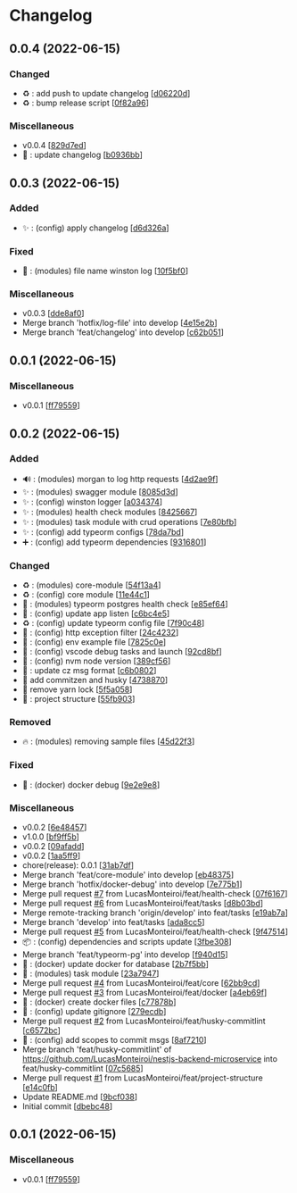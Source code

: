 # Changelog

<a name="0.0.4"></a>
## 0.0.4 (2022-06-15)

### Changed

- ♻️ :  add push to update changelog [[d06220d](https://github.com/LucasMonteiroi/nestjs-backend-microservice/commit/d06220d107a738014b93dadd65664a6d83156ae0)]
- ♻️ :  bump release script [[0f82a96](https://github.com/LucasMonteiroi/nestjs-backend-microservice/commit/0f82a96e21c18c6f7fbe26f325cda3a0829a2f86)]

### Miscellaneous

-  v0.0.4 [[829d7ed](https://github.com/LucasMonteiroi/nestjs-backend-microservice/commit/829d7ed8a4d2ed52bddd91cd323b7b7918b1d10f)]
- 📝 :  update changelog [[b0936bb](https://github.com/LucasMonteiroi/nestjs-backend-microservice/commit/b0936bbdf733b56b2d7f2358724604ff98d40349)]


<a name="0.0.3"></a>
## 0.0.3 (2022-06-15)

### Added

- ✨ : (config) apply changelog [[d6d326a](https://github.com/LucasMonteiroi/nestjs-backend-microservice/commit/d6d326a0b5d12b317ac4ffc43568d4314cfb17d6)]

### Fixed

- 🐛 : (modules) file name winston log [[10f5bf0](https://github.com/LucasMonteiroi/nestjs-backend-microservice/commit/10f5bf097cbdca23ec0bb7dc9b423bd20fc71008)]

### Miscellaneous

-  v0.0.3 [[dde8af0](https://github.com/LucasMonteiroi/nestjs-backend-microservice/commit/dde8af07f229f845affa1668b6df0ab7dea35ee2)]
-  Merge branch &#x27;hotfix/log-file&#x27; into develop [[4e15e2b](https://github.com/LucasMonteiroi/nestjs-backend-microservice/commit/4e15e2b9db4afd4aacb4aa05f3032961f5794481)]
-  Merge branch &#x27;feat/changelog&#x27; into develop [[c62b051](https://github.com/LucasMonteiroi/nestjs-backend-microservice/commit/c62b0512feab6ced4fcb484d356cce65c1002514)]


<a name="0.0.1"></a>
## 0.0.1 (2022-06-15)

### Miscellaneous

-  v0.0.1 [[ff79559](https://github.com/LucasMonteiroi/nestjs-backend-microservice/commit/ff79559f939874cf2a4b9a5526ce11806e98eae1)]


<a name="0.0.2"></a>
## 0.0.2 (2022-06-15)

### Added

- 🔊 : (modules) morgan to log http requests [[4d2ae9f](https://github.com/LucasMonteiroi/nestjs-backend-microservice/commit/4d2ae9f0a7b65ccdd87ff0bf719a90f6cc0c0df3)]
- ✨ : (modules) swagger module [[8085d3d](https://github.com/LucasMonteiroi/nestjs-backend-microservice/commit/8085d3daa34a626094f0d45f163d8b8d112abf9b)]
- ✨ : (config) winston logger [[a034374](https://github.com/LucasMonteiroi/nestjs-backend-microservice/commit/a034374c29668dbfaefc2e122d86e44b83c36e8a)]
- ✨ : (modules) health check modules [[8425667](https://github.com/LucasMonteiroi/nestjs-backend-microservice/commit/8425667d60a2e219616c153416fe5254c01affff)]
- ✨ : (modules) task module with crud operations [[7e80bfb](https://github.com/LucasMonteiroi/nestjs-backend-microservice/commit/7e80bfb247d566011ff68f6894a4c640ceebe959)]
- ✨ : (config) add typeorm configs [[78da7bd](https://github.com/LucasMonteiroi/nestjs-backend-microservice/commit/78da7bdfe1bd9e7a99604f3b57d5e7255ea7f86b)]
- ➕ : (config) add typeorm dependencies [[9316801](https://github.com/LucasMonteiroi/nestjs-backend-microservice/commit/931680134855e38afe59e585e16b822eb2e61367)]

### Changed

- ♻️ : (modules) core-module [[54f13a4](https://github.com/LucasMonteiroi/nestjs-backend-microservice/commit/54f13a405878293376f6182c47c156e2c232c7d2)]
- ♻️ : (config) core module [[11e44c1](https://github.com/LucasMonteiroi/nestjs-backend-microservice/commit/11e44c1f67c80e69723fbeb1b0ec6704e2d87422)]
- 🎨 : (modules) typeorm postgres health check [[e85ef64](https://github.com/LucasMonteiroi/nestjs-backend-microservice/commit/e85ef64531b37d79517ccab169c65d70c6e2d483)]
- 🔧 : (config) update app listen [[c6bc4e5](https://github.com/LucasMonteiroi/nestjs-backend-microservice/commit/c6bc4e52a601a6d196ca152ab5ad569e9cd2dd64)]
- ♻️ : (config) update typeorm config file [[7f90c48](https://github.com/LucasMonteiroi/nestjs-backend-microservice/commit/7f90c48c124f56a2953304aa89b4b2dab6078080)]
- 🎨 : (config) http exception filter [[24c4232](https://github.com/LucasMonteiroi/nestjs-backend-microservice/commit/24c4232dec25a8528677bee4a51304ff521d2ffa)]
- 🔧 : (config) env example file [[7825c0e](https://github.com/LucasMonteiroi/nestjs-backend-microservice/commit/7825c0e1a1912315bacaeecd7e9040a5c505e5a4)]
- 🎨 : (config) vscode debug tasks and launch [[92cd8bf](https://github.com/LucasMonteiroi/nestjs-backend-microservice/commit/92cd8bfc11777c521ab3d1c04668184cb9623703)]
- 🔧 : (config) nvm node version [[389cf56](https://github.com/LucasMonteiroi/nestjs-backend-microservice/commit/389cf5629c671754054538528ddb0c170e2a5d24)]
- 🔧 :  update cz msg format [[c6b0802](https://github.com/LucasMonteiroi/nestjs-backend-microservice/commit/c6b080231083dd2b50c2121583003b113c130ed3)]
- 🔧 add commitzen and husky [[4738870](https://github.com/LucasMonteiroi/nestjs-backend-microservice/commit/4738870913c31017334bbacbb1ba528ae7923f84)]
- 🔧 remove yarn lock [[5f5a058](https://github.com/LucasMonteiroi/nestjs-backend-microservice/commit/5f5a058b91683f6a6c8b9236c72815d61118a2b6)]
- 🎨 : project structure [[55fb903](https://github.com/LucasMonteiroi/nestjs-backend-microservice/commit/55fb90382167ac60d154089202986fe868f231c4)]

### Removed

- 🔥 : (modules) removing sample files [[45d22f3](https://github.com/LucasMonteiroi/nestjs-backend-microservice/commit/45d22f308ed0c9661bdda9c8d51994ce0a366f6f)]

### Fixed

- 🐛 : (docker) docker debug [[9e2e9e8](https://github.com/LucasMonteiroi/nestjs-backend-microservice/commit/9e2e9e80457954f38c657606539ff3fc1c76092e)]

### Miscellaneous

-  v0.0.2 [[6e48457](https://github.com/LucasMonteiroi/nestjs-backend-microservice/commit/6e48457b9c23b5e271965b5fa93ca579e8a7b0c1)]
-  v1.0.0 [[bf9ff5b](https://github.com/LucasMonteiroi/nestjs-backend-microservice/commit/bf9ff5bce29f9624d7d25456b498762e8d5bf5a3)]
-  v0.0.2 [[09afadd](https://github.com/LucasMonteiroi/nestjs-backend-microservice/commit/09afaddc97658d09ab6fc747b38571d1f0498d0a)]
-  v0.0.2 [[1aa5ff9](https://github.com/LucasMonteiroi/nestjs-backend-microservice/commit/1aa5ff908bb0492c7eb7f73a0be97ea7a089bd58)]
-  chore(release): 0.0.1 [[31ab7df](https://github.com/LucasMonteiroi/nestjs-backend-microservice/commit/31ab7dfb3d4265e9d8190c6db2a87bc660536355)]
-  Merge branch &#x27;feat/core-module&#x27; into develop [[eb48375](https://github.com/LucasMonteiroi/nestjs-backend-microservice/commit/eb48375dbb574a1eb5feddc86341b9637f65a9ca)]
-  Merge branch &#x27;hotfix/docker-debug&#x27; into develop [[7e775b1](https://github.com/LucasMonteiroi/nestjs-backend-microservice/commit/7e775b1bf5d4aa3c26e13889170d226ae1be15c6)]
-  Merge pull request [#7](https://github.com/LucasMonteiroi/nestjs-backend-microservice/issues/7) from LucasMonteiroi/feat/health-check [[07f6167](https://github.com/LucasMonteiroi/nestjs-backend-microservice/commit/07f61678ce02695a50cce92b783f47708eba44a7)]
-  Merge pull request [#6](https://github.com/LucasMonteiroi/nestjs-backend-microservice/issues/6) from LucasMonteiroi/feat/tasks [[d8b03bd](https://github.com/LucasMonteiroi/nestjs-backend-microservice/commit/d8b03bd432be7084f51809ea6a8499a1696f1e2f)]
-  Merge remote-tracking branch &#x27;origin/develop&#x27; into feat/tasks [[e19ab7a](https://github.com/LucasMonteiroi/nestjs-backend-microservice/commit/e19ab7a55ae06d8057002c1531da1713ad8f1c3a)]
-  Merge branch &#x27;develop&#x27; into feat/tasks [[ada8cc5](https://github.com/LucasMonteiroi/nestjs-backend-microservice/commit/ada8cc5730b16dbd04c412465ad3b23b192dc4b9)]
-  Merge pull request [#5](https://github.com/LucasMonteiroi/nestjs-backend-microservice/issues/5) from LucasMonteiroi/feat/health-check [[9f47514](https://github.com/LucasMonteiroi/nestjs-backend-microservice/commit/9f47514d4b041a463a7f89602027cd843bbdb2c1)]
- 📦 : (config) dependencies and scripts update [[3fbe308](https://github.com/LucasMonteiroi/nestjs-backend-microservice/commit/3fbe308be7aecfb1041c9a8aa4ea02567352f00a)]
-  Merge branch &#x27;feat/typeorm-pg&#x27; into develop [[f940d15](https://github.com/LucasMonteiroi/nestjs-backend-microservice/commit/f940d158acd338742fb72cfa4e77a7a206a3917d)]
- 🐳 : (docker) update docker for database [[2b7f5bb](https://github.com/LucasMonteiroi/nestjs-backend-microservice/commit/2b7f5bb801ab42992bd734ad8e20cdfdcba05ddf)]
- 🚧 : (modules) task module [[23a7947](https://github.com/LucasMonteiroi/nestjs-backend-microservice/commit/23a79472edddbd8ba162e8fadd2112086daf4acd)]
-  Merge pull request [#4](https://github.com/LucasMonteiroi/nestjs-backend-microservice/issues/4) from LucasMonteiroi/feat/core [[62bb9cd](https://github.com/LucasMonteiroi/nestjs-backend-microservice/commit/62bb9cd7cbaec10eff8a79f41a3b7794cea09b45)]
-  Merge pull request [#3](https://github.com/LucasMonteiroi/nestjs-backend-microservice/issues/3) from LucasMonteiroi/feat/docker [[a4eb69f](https://github.com/LucasMonteiroi/nestjs-backend-microservice/commit/a4eb69f13c56a79d4df2a84414c17ab87f24a97e)]
- 🐳 : (docker) create docker files [[c77878b](https://github.com/LucasMonteiroi/nestjs-backend-microservice/commit/c77878b57269eaad0828c032bbd6c647e36f1ab8)]
- 🙈 : (config) update gitignore [[279ecdb](https://github.com/LucasMonteiroi/nestjs-backend-microservice/commit/279ecdb949e81a6cebb3508f75c639889b36509c)]
-  Merge pull request [#2](https://github.com/LucasMonteiroi/nestjs-backend-microservice/issues/2) from LucasMonteiroi/feat/husky-commitlint [[c6572bc](https://github.com/LucasMonteiroi/nestjs-backend-microservice/commit/c6572bcf7731618dfb57f1affcf552a48c0bd57e)]
- 🚩 : (config) add scopes to commit msgs [[8af7210](https://github.com/LucasMonteiroi/nestjs-backend-microservice/commit/8af721008653f964525895e372019653a5133a05)]
-  Merge branch &#x27;feat/husky-commitlint&#x27; of https://github.com/LucasMonteiroi/nestjs-backend-microservice into feat/husky-commitlint [[07c5685](https://github.com/LucasMonteiroi/nestjs-backend-microservice/commit/07c5685394457d48ebd3f924aa311b04f6bd1f81)]
-  Merge pull request [#1](https://github.com/LucasMonteiroi/nestjs-backend-microservice/issues/1) from LucasMonteiroi/feat/project-structure [[e14c0fb](https://github.com/LucasMonteiroi/nestjs-backend-microservice/commit/e14c0fb16768e0c0ce7b158bf49b944cd9d88f19)]
-  Update README.md [[9bcf038](https://github.com/LucasMonteiroi/nestjs-backend-microservice/commit/9bcf0383cd62e400e94dd0fd91c622cb6bcb14a9)]
-  Initial commit [[dbebc48](https://github.com/LucasMonteiroi/nestjs-backend-microservice/commit/dbebc482ec3bf0a02a006478a85cbf6d9f697cb7)]


<a name="0.0.1"></a>
## 0.0.1 (2022-06-15)

### Miscellaneous

-  v0.0.1 [[ff79559](https://github.com/LucasMonteiroi/nestjs-backend-microservice/commit/ff79559f939874cf2a4b9a5526ce11806e98eae1)]


